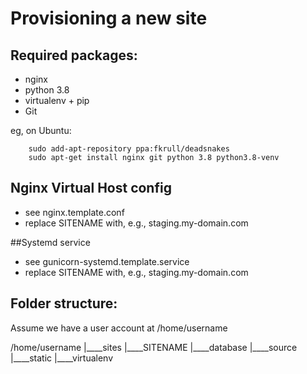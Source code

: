 Provisioning a new site
=======================

## Required packages:

* nginx
* python 3.8
* virtualenv + pip
* Git

eg, on Ubuntu:
		
		sudo add-apt-repository ppa:fkrull/deadsnakes
		sudo apt-get install nginx git python 3.8 python3.8-venv


## Nginx Virtual Host config

* see nginx.template.conf
* replace SITENAME with, e.g., staging.my-domain.com

##Systemd service

* see gunicorn-systemd.template.service
* replace SITENAME with, e.g., staging.my-domain.com

## Folder structure:
Assume we have a user account at /home/username

/home/username
|____sites
		|____SITENAME
				|____database
				|____source
				|____static
				|____virtualenv
